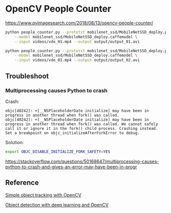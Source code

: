 # OpenCV People Counter

https://www.pyimagesearch.com/2018/08/13/opencv-people-counter/

```bash
python people_counter.py --prototxt mobilenet_ssd/MobileNetSSD_deploy.prototxt \
	--model mobilenet_ssd/MobileNetSSD_deploy.caffemodel \
	--input videos/vdo_01.mp4 --output output/output_01.avi

python people_counter.py --prototxt mobilenet_ssd/MobileNetSSD_deploy.prototxt \
	--model mobilenet_ssd/MobileNetSSD_deploy.caffemodel \
	--input videos/vdo_01.mp4 --output output/output_02.avi
```

## Troubleshoot

### Multiprocessing causes Python to crash

Crash:

```
objc[40242]: +[__NSPlaceholderDate initialize] may have been in progress in another thread when fork() was called.
objc[40242]: +[__NSPlaceholderDate initialize] may have been in progress in another thread when fork() was called. We cannot safely call it or ignore it in the fork() child process. Crashing instead. Set a breakpoint on objc_initializeAfterForkError to debug.
```

Solution:

```bash
export OBJC_DISABLE_INITIALIZE_FORK_SAFETY=YES
```

https://stackoverflow.com/questions/50168647/multiprocessing-causes-python-to-crash-and-gives-an-error-may-have-been-in-progr

## Reference

[Simple object tracking with OpenCV](https://www.pyimagesearch.com/2018/07/23/simple-object-tracking-with-opencv/)

[Object detection with deep learning and OpenCV](https://www.pyimagesearch.com/2017/09/11/object-detection-with-deep-learning-and-opencv/)
